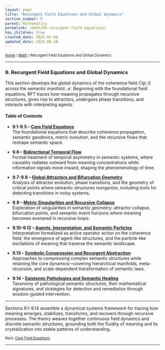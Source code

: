 ```yaml
---
layout: page
title: "Recurgent Field Equations and Global Dynamics"
section_number: 9
parent: Mathematics
permalink: /math/09-recurgent-field-equations/
has_children: true
created_date: 2025-05-08
updated_date: 2025-06-18
---
```


<small>[Home](/) / [Math](/math/) / Recurgent Field Equations and Global Dynamics</small>

---

### **9. Recurgent Field Equations and Global Dynamics**

This section develops the global dynamics of the coherence field $C(p, t)$ across the semantic manifold $\mathcal{M}$. Beginning with the foundational field equations, RFT traces how meaning propagates through recursive structures, gives rise to attractors, undergoes phase transitions, and interacts with interpreting agents.

#### Table of Contents

- **9.1-9.5 – [Core Field Equations](/math/09-recurgent-field-equations/core-field-equations/)**  
  The foundational equations that describe coherence propagation, semantic geodesics, metric evolution, and the recursive flows that reshape semantic space.

- **9.6 – [Bidirectional Temporal Flow](/math/09-recurgent-field-equations/temporal-dynamics/)**  
  Formal treatment of temporal asymmetry in semantic systems, where causality radiates outward from meaning concentrations while information signals move inward, shaping the phenomenology of time.

- **9.7-9.8 – [Global Attractors and Bifurcation Geometry](/math/09-recurgent-field-equations/attractors-and-transitions/)**  
  Analysis of attractor evolution, phase transitions, and the geometry of critical points where semantic structures reorganize, including tools for detecting transitions in noisy systems.

- **9.9 – [Metric Singularities and Recursive Collapse](/math/09-recurgent-field-equations/singularities/)**  
  Exploration of singularities in semantic geometry: attractor collapse, bifurcation points, and semantic event horizons where meaning becomes ensnared in recursive loops.

- **9.10-9.12 – [Agents, Interpretation, and Semantic Particles](/math/09-recurgent-field-equations/agents-and-interpretation/)**  
  Interpretation formalized as active operator action on the coherence field, the emergence of agent-like structures, and the particle-like excitations of meaning that traverse the semantic landscape.

- **9.13 – [Symbolic Compression and Recurgent Abstraction](/math/09-recurgent-field-equations/compression-and-abstraction/)**  
  Approaches to compressing complex semantic structures while retaining the core dynamics—covering hierarchical manifolds, meta-recursion, and scale-dependent transformation of semantic laws.

- **9.14 – [Epistemic Pathologies and Semantic Healing](/math/09-recurgent-field-equations/pathologies-and-healing/)**  
  Taxonomy of pathological semantic structures, their mathematical signatures, and strategies for detection and remediation through wisdom-guided intervention.

---

Sections 9.1-9.14 assemble a dynamical systems framework for tracing how meaning emerges, stabilizes, transforms, and recovers through recursive processes. The theory weaves together continuous field dynamics and discrete semantic structures, grounding both the fluidity of meaning and its crystallization into stable patterns of understanding.

<small>Next: [Core Field Equations](/math/09-recurgent-field-equations/core-field-equations/)</small>

---
